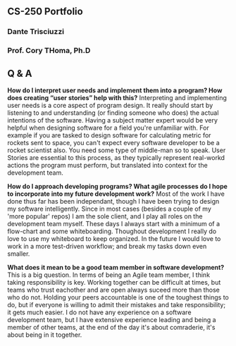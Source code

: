 
## CS-250 Portfolio
### Dante Trisciuzzi
### Prof. Cory THoma, Ph.D

## Q & A

**How do I interpret user needs and implement them into a program? How does creating “user stories” help with this?**
  Interpreting and implementing user needs is a core aspect of program design. It really should start by listening to and understanding (or finding someone who does) the actual intentions of the software. Having a subject matter expert would be very helpful when designing software for a field you're unfamiliar with. For example if you are tasked to design software for calculating metric for rockets sent to space, you can't expect every software developer to be a rocket scientist also. You need some type of middle-man so to speak. User Stories are essential to this process, as they typically represent real-workd actions the program must perform, but translated into context for the development team.


**How do I approach developing programs? What agile processes do I hope to incorporate into my future development work?**
  Most of the work I have done thus far has been independant, though I have been trying to design my software intelligently. Since in most cases (besides a couple of my 'more popular' repos) I am the sole client, and I play all roles on the development team myself. These days I always start with a minimum of a flow-chart and some whiteboarding. Thoughout development I really do love to use my whiteboard to keep organized. In the future I would love to work in a more test-driven workflow; and break my tasks down even smaller.

**What does it mean to be a good team member in software development?**
  This is a big question. In terms of being an Agile team member, I think taking responsibility is key. Working together can be difficult at times, but teams who trust eachother and are open always suceed more than those who do not. Holding your peers accountable is one of the toughest things to do, but if everyone is willing to admit their mistakes and take responsibility; it gets much easier. I do not have any experience on a software development team, but I have extensive experience leading and being a member of other teams, at the end of the day it's about comraderie, it's about being in it together.
